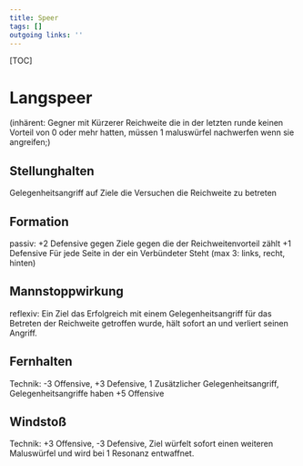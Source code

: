 ```yaml
---
title: Speer  
tags: []
outgoing links: ''  
---
```

[TOC]

# Langspeer

(inhärent: Gegner mit Kürzerer Reichweite die in der letzten runde keinen Vorteil von 0 oder mehr hatten, müssen 1 maluswürfel nachwerfen wenn sie angreifen;)

## Stellunghalten
Gelegenheitsangriff auf Ziele die Versuchen die Reichweite zu betreten

## Formation 
passiv: +2 Defensive gegen Ziele gegen die der Reichweitenvorteil zählt
+1 Defensive Für jede Seite in der ein Verbündeter Steht (max 3: links, recht, hinten)

## Mannstoppwirkung
reflexiv: Ein Ziel das Erfolgreich mit einem Gelegenheitsangriff für das Betreten der Reichweite getroffen wurde, hält sofort an und verliert seinen Angriff.

## Fernhalten
Technik: -3 Offensive, +3 Defensive, 1 Zusätzlicher Gelegenheitsangriff, Gelegenheitsangriffe haben +5 Offensive

## Windstoß
Technik: +3 Offensive, -3 Defensive, Ziel würfelt sofort einen weiteren Maluswürfel und wird bei 1 Resonanz entwaffnet.
